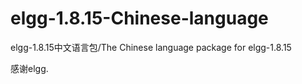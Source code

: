 elgg-1.8.15-Chinese-language
============================

elgg-1.8.15中文语言包/The Chinese language package for elgg-1.8.15

感谢elgg.
